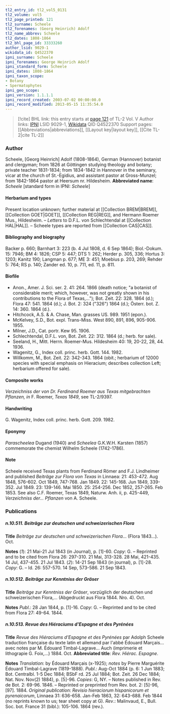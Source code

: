 ```yaml
---
tl2_entry_id: tl2_vol5_0131
tl2_volume: vol5
tl2_page_printed: 121
tl2_surname: Scheele
tl2_forenames: (Georg Heinrich) Adolf
tl2_name_abbrev: Scheele
tl2_dates: 1808-1864
tl2_bhl_page_id: 33333260
author_lsid: 9029-1
wikidata_id: Q4522370
ipni_surname: Scheele
ipni_forenames: George Heinrich Adolf
ipni_standard_form: Scheele
ipni_dates: 1808-1864
ipni_taxon_scope: 
- Botany
- Spermatophytes
ipni_geo_scope: 
ipni_version: 1.1.1.1
ipni_record_created: 2003-07-02 00:00:00.0
ipni_record_modified: 2013-05-15 11:35:54.0
---
```


> [!cite] BHL link: this entry starts at [page 121](https://www.biodiversitylibrary.org/page/33333260) of TL-2 Vol. V
> Author links: [IPNI](https://www.ipni.org/a/9029-1) LSID 9029-1, [Wikidata](https://www.wikidata.org/wiki/Q4522370) QID Q4522370
> Support pages: [[Abbreviations|abbreviations]], [[Layout key|layout key]], [[Cite TL-2|cite TL-2]]

### Author

Scheele, \[Georg Heinrich\] Adolf (1808-1864), German (Hannover) botanist and clergyman; from 1826 at Göttingen studying theology and botany; private teacher 1831-1834; from 1834-1842 in Hannover in the seminary, vicar at the church of St.-Egidius, and assistant pastor at Gross-Munzel; from 1842-1864 pastor at Heersum nr. Hildesheim. 
**Abbreviated name**: *Scheele* \[standard form in IPNI: *Scheele*\]

#### Herbarium and types

Present location unknown; further material at [[Collection BREM|BREM]], [[Collection GOET|GOET]], [[Collection REG|REG]], and Hermann Roemer Mus., Hildesheim. – *Letters* to D.F.L. von Schlechtendal at [[Collection HAL|HAL]]. – Scheele types are reported from [[Collection CAS|CAS]].

#### Bibliography and biography

Backer p. 660; Barnhart 3: 223 (b. 4 Jul 1808, d. 6 Sep 1864); Biol.-Dokum. 15: 7946; BM 4: 1826; CSP 5: 447; DTS 1: 262; Herder p. 305, 336; Hortus 3: 1203; Kanitz 190; Langman p. 677; ME 3: 451; Moebius p. 203, 269; Rehder 5: 764; RS p. 140; Zander ed. 10, p. 711, ed. 11, p. 811.

#### Biofile

- Anon., Amer. J. Sci. ser. 2. 41: 264. 1866 (death notice; "a botanist of considerable merit; which, however, was not greatly shown in his contributions to the Flora of Texas,..."); Bot. Zeit. 22: 328. 1864 (d.); Flora 47: 541. 1864 (d.); J. Bot. 2: 324 ("326") 1864 (d.); Österr. bot. Z. 14: 360. 1864 (d.).
- Hitchcock, A.S. & A. Chase, Man. grasses US. 989. 1951 (epon.).
- McKelvey, S.D., Bot. expl. Trans-Miss. West 890, 891, 896, 905-906. 1955.
- Milner, J.D., Cat. portr. Kew 95. 1906.
- Schlechtendal, D.F.L. von, Bot. Zeit. 22: 312. 1864 (d.; herb. for sale).
- Seeland, H., Mitt. Herrn. Roemer-Mus. Hildesheim 40: 19, 20-22, 28, 44. 1936.
- Wagenitz, G., Index coll. princ. herb. Gott. 144. 1982.
- Willkomm, M., Bot. Zeit. 22: 342-343. 1864 (obit.; herbarium of 12000 species with special emphasis on Hieracium; describes collection Left; herbarium offered for sale).

#### Composite works

*Verzeichniss der von Dr. Ferdinand Roemer aus Texas mitgebrachten Pflanzen, in* F. Roemer, *Texas 1849*, see TL-2/9397.

#### Handwriting

G. Wagenitz, Index coll. princ. herb. Gott. 209. 1982.

#### Eponymy

*Parascheelea* Dugand (1940) and *Scheelea* G.K.W.H. Karsten (1857) commemorate the chemist Wilhelm Scheele (1742-1786).

#### Note

Scheele received Texas plants from Ferdinand Römer and F.J. Lindheimer and published *Beiträge zur Flora von Texas* in Linnaea:
21: 453-472. Aug 1848, 576-602. Oct 1849, 747-768. Jan 1849.
22: 145-168. Jun 1849, 339-352. Jul 1849.
23: 139-146. Mai 1850.
25: 254-256. Dec 1852, 257-265. Feb 1853.
See also C.F. Roemer, Texas 1849, Naturw. Anh. ii, p. 425-449, *Verzeichniss der... Pflanzen* von A. Scheele.

### Publications

##### n.10.511. Beiträge zur deutschen und schweizerischen Flora

**Title**
*Beiträge zur deutschen und schweizerischen Flora*... (Flora 1843...). Oct.

**Notes**
(*1*): 21 Mai-21 Jul 1843 (in Journal), p. \[1\]-60. *Copy*: G. – Reprinted and to be cited from Flora 26: 297-310. 21 Mai, 313-328. 28 Mai, 421-435. 14 Jul, 437-455. 21 Jul 1843.
(*2*): 14-21 Sep 1843 (in journal), p. \[1\]-28. *Copy*: G. – Id. 26: 557-570. 14 Sep, 573-586. 21 Sep 1843.

##### n.10.512. Beiträge zur Kenntniss der Gräser

**Title**
*Beiträge zur Kenntniss der Gräser*, vorzüglich der deutschen und schweizerischen Flora,... (Abgedruckt aus Flora 1844. Nro. 4). Oct.

**Notes**
*Publ*.: 28 Jan 1844, p. \[1\]-16. *Copy*: G. – Reprinted and to be cited from Flora 27: 49-64. 1844.

##### n.10.513. Revue des Hiéraciums d'Espagne et des Pyrénées

**Title**
*Revue des Hiéraciums d'Espagne et des Pyrénées* par Adolph Scheele traduction française du texte latin et allemand par l'abbé Édouard Marçais... avec notes par M. Édouard Timbal-Lagrave... Auch (imprimerie et lithograpie G. Foix,...) 1884. Oct.
**Abbreviated title**: *Rev. Hiérac. Espagne*.

**Notes**
*Translation*: by Édouard Marçais (x-1925); *notes* by Pierre Marguérite Édouard Timbal-Lagrave (1819-1888).
*Publ*.: Aug-Oct 1884 (p. 6: 1 Jun 1883; Bot. Centralbl. 1-5 Dec 1884; BSbF rd. 25 Jul 1884; Bot. Zeit. 26 Dec 1884; Nat. Nov. Nov(2) 1884), p. \[5\]-96. *Copies*: G, NY. – Notes published in Rev. de Bot. 2: 69-96. 1846. – Reprinted or preprinted from Rev. bot. 2: \[5\]-96, \[97\]. 1884.
*Original publication*: *Revisio hieraciorum hispanicorum et pyrenaicorum*, Linnaea 31: 636-658. Jan-Feb 1863, 32: 643-688. Feb 1844 (no reprints known to us; tear sheet copy at G).
*Rev*.: Malinvaud, E., Bull. Soc. bot. France 31 (bibl.): 105-106. 1864 (rev.).


